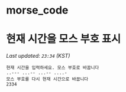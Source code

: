 # morse_code
# 현재 시간을 모스 부호 표시
<!-- MORSE_TIME_START -->
_Last updated: `23:34` (KST)_

```
현재 시간을 입력하세요. 모스 부호로 바꿉니다
..--- ...-- ...-- ....-
모스 부호를 다시 현재 시간으로 바꿉니다
2334
```
<!-- MORSE_TIME_END -->
